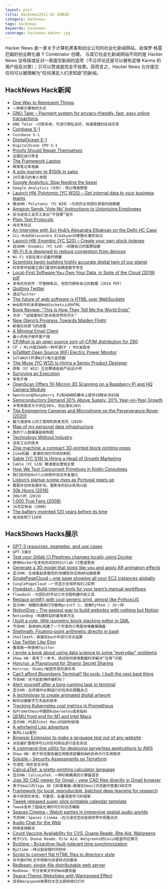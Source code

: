 ```yaml
---
layout: post
title: Hacknews2021-02-26新闻
category: Hacknews
tags: hacknews
keywords: hacknews
coverage: hacknews-banner.jpg
---
```


Hacker News 是一家关于计算机黑客和创业公司的社会化新闻网站，由保罗·格雷厄姆的创业孵化器 Y Combinator 创建。
与其它社会化新闻网站不同的是 Hacker News 没有踩或反对一条提交新闻的选项（不过评论还是可以被有足够 Karma 的用户投反对票）；只可以赞或是完全不投票。简而言之，Hacker News 允许提交任何可以被理解为“任何满足人们求知欲”的新闻。

## HackNews Hack新闻


- [One Way to Represent Things](https://macwright.com/2021/02/23/one-way-to-represent-things.html)
- `一种表示事物的方式`
- [GNU Taler – Payment system for privacy-friendly, fast, easy online transactions](https://taler.net/en/)
- `GNU Taler –付款系统，可进行隐私友好，快速便捷的在线交易`
- [Coinbase S-1](https://www.sec.gov/Archives/edgar/data/1679788/000162828021003168/coinbaseglobalincs-1.htm)
- `Coinbase S-1`
- [DigitalOcean S-1](https://www.sec.gov/Archives/edgar/data/1582961/000119312521055798/d898181ds1.htm)
- `DigitalOcean IPO S-1`
- [Proofs Should Repair Themselves](https://galois.com/blog/2020/12/proofs-should-repair-themselves/)
- `证据应自行修复`
- [The Framework Laptop](https://frame.work/blog/introducing-the-framework-laptop)
- `框架笔记本电脑`
- [A solo journey to $100k in sales](https://draculatheme.com/pro/journey)
- `10万美元的单人旅程`
- [Google Analytics: Stop feeding the beast](https://casparwre.de/blog/stop-using-google-analytics/)
- `Google Analytics（分析）：停止喂食野兽`
- [Launch HN: Polytomic (YC W20) – Get internal data to your business teams](item?id=26264257)
- `推出HN：Polytomic（YC W20）–为您的业务团队获取内部数据`
- [Amazon Sends ‘Vote No’ Instructions to Unionizing Employees](https://www.vice.com/en/article/3anw9k/amazon-sends-vote-no-instructions-to-unionizing-employees-tells-them-to-use-new-mailbox)
- `亚马逊向工会员工发出“不投票”指令`
- [Plain Text Protocols](https://blainsmith.com/articles/plain-text-protocols/)
- `纯文本协议`
- [An Interview with Sci-Hub’s Alexandra Elbakyan on the Delhi HC Case](https://science.thewire.in/the-sciences/interview-alexandra-elbakyan-sci-hub-elsevier-academic-publishing-open-access/)
- `Sci-Hub的Alexandra Elbakyan对德里HC案的采访`
- [Launch HN: Enombic (YC S20) – Create your own stock indexes](item?id=26265872)
- `启动HN：Enombic（YC S20）–创建自己的股票指数`
- [Wi-Fi 6 is designed to reduce congestion from devices](https://www.nytimes.com/2021/02/24/technology/personaltech/new-generation-wi-fi-home-network.html)
- `Wi-Fi 6旨在减少设备的拥塞`
- [Scientists begin building highly accurate digital twin of our planet](https://ethz.ch/en/news-and-events/eth-news/news/2021/02/a-highly-accurate-digital-twin-of-our-planet.html)
- `科学家开始建立我们星球的高精度数字孪生`
- [Local-First Software:You Own Your Data, in Spite of the Cloud (2019) pdf](https://martin.kleppmann.com/papers/local-first.pdf)
- `本地优先软件：尽管拥有云，但您仍拥有自己的数据（2019 PDF）`
- [Quitting Twitter](https://blog.nindalf.com/posts/quitting-twitter/)
- `退出Twitter`
- [The future of web software is HTML over WebSockets](https://alistapart.com/article/the-future-of-web-software-is-html-over-websockets/)
- `Web软件的未来是WebSockets上的HTML`
- [Book Review: "This Is How They Tell Me the World Ends"](http://addxorrol.blogspot.com/2021/02/book-review-this-is-how-they-tell-me.html)
- `书评：“这就是他们告诉我世界的尽头”`
- [New Glenn’s Progress Towards Maiden Flight](https://www.blueorigin.com/news/new-glenns-progress-towards-maiden-flight)
- `新格伦向首飞的进展`
- [A Minimal Email Client](https://manuelmoreale.com/emails)
- `最小的电子邮件客户端`
- [CP/Mish is an open source sort-of-CP/M distribution for Z80](http://cowlark.com/cpmish/index.html)
- `CP / Mish是Z80的一种开源CP / M分发版本`
- [IoTaWatt Open Source WiFi Electric Power Monitor](https://www.iotawatt.com/)
- `IoTaWatt开源WiFi电力监控器`
- [The Muse (YC W12) Is Hiring a Senior Product Designer](https://jobs.lever.co/themuse/520f8e30-b219-482d-96dd-dd62ee5b8c2c?lever-origin=applied&lever-source%5B%5D=YC)
- `缪斯（YC W12）正在聘请高级产品设计师`
- [Surviving an Execution](https://legalhistorymiscellany.com/2021/02/05/surviving-an-execution-in-medieval-england-and-modern-ohio-miracle-or-incompetence/)
- `幸免于难`
- [OpenScan Offers 10-Micron 3D Scanning on a Raspberry Pi and HQ Camera Module](https://www.hackster.io/news/thomas-megel-s-openscan-offers-10-micron-3d-scanning-on-a-raspberry-pi-and-hq-camera-module-308a2540c5b8)
- `OpenScan在Raspberry Pi和HQ相机模块上提供10微米3D扫描`
- [Semiconductors Demand 30% Above Supply, 20% Year-on-Year Growth](https://www.anandtech.com/show/16511/leading-foundries-enjoy-massive-revenue-growth-as-capacities-get-fully-loaded)
- `半导体需求大于供应30％，同比增长20％`
- [The Engineering Cameras and Microphone on the Perseverance Rover (2020)](https://link.springer.com/article/10.1007/s11214-020-00765-9)
- `毅力漫游车上的工程相机和麦克风（2020）`
- [Map of my personal data infrastructure](https://beepb00p.xyz/myinfra.html)
- `我的个人数据基础架构图`
- [Technology Without Industry](https://geohot.github.io/blog/jekyll/update/2021/01/18/technology-without-industry.html)
- `没有工业的技术`
- [Zine machine: a compact 3D-printed block printing press](https://hibred.pmvabf.org/zine-machine)
- `Zine机器：紧凑的3D打印块印刷机`
- [Sable (YC S19) Is Hiring a Head of Growth Marketing](https://www.workatastartup.com/jobs/42331)
- `Sable（YC S19）聘请增长营销主管`
- [How We Test Concurrent Primitives in Kotlin Coroutines](https://blog.jetbrains.com/kotlin/2021/02/how-we-test-concurrent-primitives-in-kotlin-coroutines/)
- `我们如何在Kotlin协程中测试并发基元`
- [Lisbon’s startup scene rises as Portugal gears up](https://techcrunch.com/2021/01/07/lisbons-startup-scene-rises-as-portugal-gears-up-to-be-a-european-tech-tiger/)
- `葡萄牙加快发展步伐，里斯本的创业现场兴起`
- [30k Hours (2019)](https://github.com/breck7/30000hours)
- `30k小时（2019）`
- [1,000 True Fans (2008)](https://kk.org/thetechnium/1000-true-fans/)
- `1k忠实粉丝（2008）`
- [The battery invented 120 years before its time](https://www.bbc.com/future/article/20210223-the-battery-invented-120-years-too-soon#:~:text=Future%20Planet&text=At%20the%20turn%20of%20the,is%20coming%20into%20its%20own.&text=Edison%20claimed%20the%20nickel%2Diron,fast%20as%20lead%2Dacid%20batteries.)
- `电池发明了120年`


## HackShows Hacks展示

- [ GPT-3 resources, examples, and use cases](https://gpt3demo.com/)
- `GPT-3演示`
- [ Test your Gitlab CI Pipelines changes locally using Docker](https://github.com/mdubourg001/glci)
- `使用Docker在本地测试您的Gitlab CI管道更改`
- [ Generate a 3D model that looks like you and apply AR animation effects](https://www.youtube.com/watch?v=dCEGx-thXD4)
- `显示HN：生成看起来像您的3D模型并应用AR动画效果`
- [ SinglePageCloud – one page showing all your EC2 instances globally](https://www.singlepagecloud.com)
- `SinglePageCloud –一页显示全球所有EC2实例`
- [ Flowdash – Build internal tools for your team’s manual workflows](https://flowdash.com/)
- `Flowdash –为团队的手动工作流程构建内部工具`
- [ Replace printf() with cool generic print, almost like Python/JS](https://github.com/exebook/generic-print)
- `显示HN：用酷的通用打印替换printf（），就像Python / JS一样`
- [ NotionDog – The easiest way to build websites with nothing but Notion](https://notion.dog)
- `NotionDog –构建网站的最简单方法`
- [ I built a cute, little isometric block stacking editor in QML](https://www.kdab.com/3d-block-building-game/)
- `节目HN：我用QML构建了一个可爱的小等距块堆叠编辑器`
- [ Shellmath: Floating-point arithmetic directly in bash](https://github.com/clarity20/shellmath)
- `Shellmath：直接在bash中进行浮点运算`
- [ Use Twitter Like Elon](https://mailbrew.com/blog/use-twitter-like-elon/)
- `像埃隆一样使用Twitter`
- [ I wrote a book about using data science to solve “everyday” problems](https://andrewnc.github.io/blog/everyday_data_science.html)
- `Show HN：我写了一本书，讲述如何使用数据科学解决“日常”问题`
- [ Horcrux, a Playground for Shamir Secret Sharing](https://francoisbest.com/horcrux)
- `Horcrux，Shamir秘密共享的游乐场`
- [ Can’t afford Bloomberg Terminal? No prob, I built the next best thing](https://github.com/DidierRLopes/GamestonkTerminal)
- `节目HN：买不起彭博终端机吗？`
- [ Alert yourself after a long-running task in terminal](https://gist.github.com/petethepig/2d29e8b7e2ebc808bfe760b632608966)
- `显示HN：在终端中长期运行的任务后提醒自己`
- [ A technology to create animated digital artwork](https://gif.com.ai)
- `制作动画数字艺术品的技术`
- [ Tracking Kubernetes cost metrics in Prometheus](https://github.com/kubecost/cost-model/blob/develop/kubecost-exporter.md)
- `在Prometheus中跟踪Kubernetes成本指标`
- [ QEMU front end for M1 and Intel Macs](https://mac.getutm.app/)
- `显示HN：M1和Intel Macs的QEMU前端`
- [ A whirlwind Lisp adventure](https://github.com/codr7/whirlisp)
- `旋风Lisp冒险`
- [ Browser Extension to make a language test out of any website](item?id=26260946)
- `浏览器扩展程序可以对任何网站进行语言测试`
- [ A command-line utility for deploying serverless applications to AWS](https://github.com/JakePartusch/serverlessui)
- `Show HN：用于将无服务器应用程序部署到AWS的命令行实用程序`
- [ Soluble – Security Assessments on Terraform](https://docs.soluble.cloud/getting-started/)
- `可溶性-地形安全评估`
- [ CalcuLaTeX, a pretty-printing calculator language](https://mkhan45.github.io/CalcuLaTeX-Web/)
- `显示HN：CalcuLaTeX，一种印刷精美的计算器语言`
- [ Jiga 3D CAD viewer for Gmail – view CAD files directly in Gmail browser](https://chrome.google.com/webstore/detail/jiga-3d-cad-viewer-for-gm/ofhofniklkhiihhfmmckfgbekmfjaicn?hl=en&authuser=1)
- `用于Gmail的Jiga 3D CAD查看器–直接在Gmail浏览器中查看CAD文件`
- [ Framework for local, reproducible, batched deep learning for research](https://github.com/aiqc/aiqc)
- `用于研究的本地，可重现，批量深度学习的框架`
- [ Tweek released super slick printable calendar template](https://tweek.so/calendar/printable)
- `Tweek发布了超级光滑的可打印日历模板`
- [ Spaces Cinema – Watch parties in immersive spatial audio worlds](https://www.movement.fm/cinema)
- `节目HN：Spaces Cinema –在沉浸式空间音频世界中观看派对`
- [ Audio Chat for the Web](https://github.com/QVDev/distributed-talker)
- `网络音频聊天`
- [ Covid Vaccine Availability for CVS, Duane Reade, Rite Aid, Walgreens](https://getmyvaccine.org/zips/90011)
- `用于CVS，Duane Reade，Rite Aid，Walgreens的Covid疫苗供应情况`
- [ Byztime – Byzantine-fault-tolerant time synchronization](https://github.com/akamai-contrib/byztimed)
- `Byztime –拜占庭容错时间同步`
- [ Script to convert flat HTML files to directory style](https://gist.github.com/rlingineni/c24862e79b63225f09b67cfe740dc003)
- `将平面HTML文件转换为目录样式的脚本`
- [ Redbean: single-file distributable web server](https://justine.lol/redbean/index.html)
- `Redbean：可分发单文件的Web服务器`
- [ Space-Theme Webslides with Warpspeed Effect](https://tea-n-tech.github.io/Webslides-Warp-Template/#slide=1)
- `具有Warpspeed效果的太空主题网络幻灯片`

